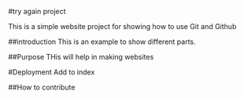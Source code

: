 #try again project

This is a simple website project for
showing how to use Git and Github

##introduction
This is an example to show different parts.

##Purpose
THis will help in making websites

#Deployment
Add to index

##How to contribute